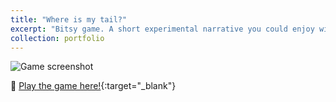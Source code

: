 ```yaml
---
title: "Where is my tail?"
excerpt: "Bitsy game. A short experimental narrative you could enjoy with a cup of tea. It's about wandering, remembering, and warm pixels."
collection: portfolio
---
```


<img src="/portfolio/images/p2.png" alt="Game screenshot" style="max-width: 100%;">

🫧 [Play the game here!](https://pers-0.github.io/Portfolio/_pages/where_s_my_tail__pg_a_kitten_wak.html){:target="_blank"}